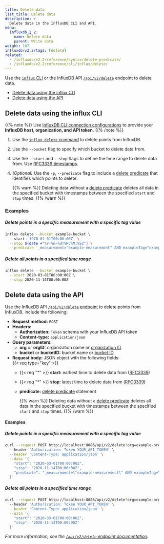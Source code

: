 ```yaml
---
title: Delete data
list_title: Delete data
description: >
  Delete data in the InfluxDB CLI and API.
menu:
  influxdb_2_2:
    name: Delete data
    parent: Write data
weight: 107
influxdb/v2.2/tags: [delete]
related:
  - /influxdb/v2.2/reference/syntax/delete-predicate/
  - /influxdb/v2.2/reference/cli/influx/delete/
---
```


<!--
## Delete data in the InfluxDB UI

Delete data from buckets you've created. You cannot delete data from system buckets.

### Delete data from buckets

1. Click **Load Data** in the navigation bar.

    {{< nav-icon "load data" >}}

2. Select **Buckets**.
3. Next to the bucket with data you want to delete, click **Delete Data by Filter**.
4. In the **Delete Data** window that appears:
  - Select a **Target Bucket** to delete data from.
  - Enter a **Time Range** to delete data from.
  - Click **+ Add Filter** to filter by tag key and value pair.
  - Select **I understand that this cannot be undone**.
5. Click **Confirm Delete** to delete the selected data.

### Delete data from the Data Explorer

1. Click the **Data Explorer** icon in the sidebar.

    {{< nav-icon "data-explorer" >}}

2. Click **Delete Data** in the top navigation bar.
3. In the **Delete Data** window that appears:
  - Select a **Target Bucket** to delete data from.
  - Enter a **Time Range** to delete data from.
  - Click **+ Add Filter** to filter by tag key-value pairs.
  - Select **I understand that this cannot be undone**.
4. Click **Confirm Delete** to delete the selected data.
!-->

Use the [`influx` CLI](/influxdb/v2.2/reference/cli/influx/) or the InfluxDB API
[`/api/v2/delete`](/influxdb/v2.2/api/#operation/PostDelete) endpoint to delete data.

- [Delete data using the influx CLI](#delete-data-using-the-influx-cli)
- [Delete data using the API](#delete-data-using-the-api)


## Delete data using the influx CLI

{{% note %}}
Use [InfluxDB CLI connection configurations](/influxdb/v2.2/reference/cli/influx/config/)
to provide your **InfluxDB host, organization, and API token**.
{{% /note %}}

1. Use the [`influx delete` command](/influxdb/v2.2/reference/cli/influx/delete/) to delete points from InfluxDB.
2. Use the `--bucket` flag to specify which bucket to delete data from.
3. Use the `--start` and `--stop` flags to define the time range to delete data from.
   Use [RFC3339 timestamps](/influxdb/v2.2/reference/glossary/#rfc3339-timestamp).
4. _(Optional)_ Use the `-p`, `--predicate` flag to include a [delete predicate](/influxdb/v2.2/reference/syntax/delete-predicate)
   that identifies which points to delete.

    {{% warn %}}
Deleting data without a [delete predicate](/influxdb/v2.2/reference/syntax/delete-predicate)
deletes all data in the specified bucket with timestamps between the specified `start` and `stop` times.
    {{% /warn %}}

### Examples

##### Delete points in a specific measurement with a specific tag value
```sh
influx delete --bucket example-bucket \
  --start '1970-01-01T00:00:00Z' \
  --stop $(date +"%Y-%m-%dT%H:%M:%SZ") \
  --predicate '_measurement="example-measurement" AND exampleTag="exampleTagValue"'
```

##### Delete all points in a specified time range
```sh
influx delete --bucket example-bucket \
  --start 2020-03-01T00:00:00Z \
  --stop 2020-11-14T00:00:00Z
```

## Delete data using the API
Use the InfluxDB API [`/api/v2/delete` endpoint](/influxdb/v2.2/api/#operation/PostDelete)
to delete points from InfluxDB.
Include the following:

- **Request method:** `POST`
- **Headers:**
  - **Authorization:** `Token` schema with your InfluxDB API token
  - **Content-type:** `application/json`
- **Query parameters:**
  - **org** or **orgID:** organization name or [organization ID](/influxdb/v2.2/organizations/view-orgs/#view-your-organization-id)
  - **bucket** or **bucketID:** bucket name or [bucket ID](/influxdb/v2.2/organizations/buckets/view-buckets/)
- **Request body:** JSON object with the following fields:  
  {{< req type="key" >}}
  - {{< req "\*" >}} **start:** earliest time to delete data from ([RFC3339](/influxdb/v2.2/reference/glossary/#rfc3339-timestamp))
  - {{< req "\*" >}} **stop:** latest time to delete data from ([RFC3339](/influxdb/v2.2/reference/glossary/#rfc3339-timestamp))
  - **predicate:** [delete predicate](/influxdb/v2.2/reference/syntax/delete-predicate) statement

       {{% warn %}}
Deleting data without a [delete predicate](/influxdb/v2.2/reference/syntax/delete-predicate)
deletes all data in the specified bucket with timestamps between the specified `start` and `stop` times.
       {{% /warn %}}

#### Examples

##### Delete points in a specific measurement with a specific tag value
```sh
curl --request POST http://localhost:8086/api/v2/delete?org=example-org&bucket=example-bucket \
  --header 'Authorization: Token YOUR_API_TOKEN' \
  --header 'Content-Type: application/json' \
  --data '{
    "start": "2020-03-01T00:00:00Z",
    "stop": "2020-11-14T00:00:00Z",
    "predicate": "_measurement=\"example-measurement\" AND exampleTag=\"exampleTagValue\""
  }'
```

##### Delete all points in a specified time range
```sh
curl --request POST http://localhost:8086/api/v2/delete?org=example-org&bucket=example-bucket \
  --header 'Authorization: Token YOUR_API_TOKEN' \
  --header 'Content-Type: application/json' \
  --data '{
    "start": "2020-03-01T00:00:00Z",
    "stop": "2020-11-14T00:00:00Z"
  }'
```

_For more information, see the [`/api/v2/delete` endpoint documentation](/influxdb/v2.2/api/#operation/PostDelete)._
